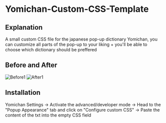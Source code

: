 # Yomichan-Custom-CSS-Template

## Explanation
A small custom CSS file for the japanese pop-up dictionary Yomichan, you can customize all parts of the pop-up to your liking + you'll be able to choose which dictionary should be preffered

## Before and After
![Before1](https://github.com/AmadoouXC/Yomichan-Custom-CSS/assets/140725234/1eb10df5-da52-4642-843e-21cf7436c30d)
![After1](https://github.com/AmadoouXC/Yomichan-Custom-CSS/assets/140725234/94b39e95-b179-4777-8e96-f3685e7a3095)

## Installation
Yomichan Settings -> Activate the advanced/developer mode -> Head to the "Popup Appearance" tab and click on "Configure custom CSS" -> Paste the content of the txt into the empty CSS field
